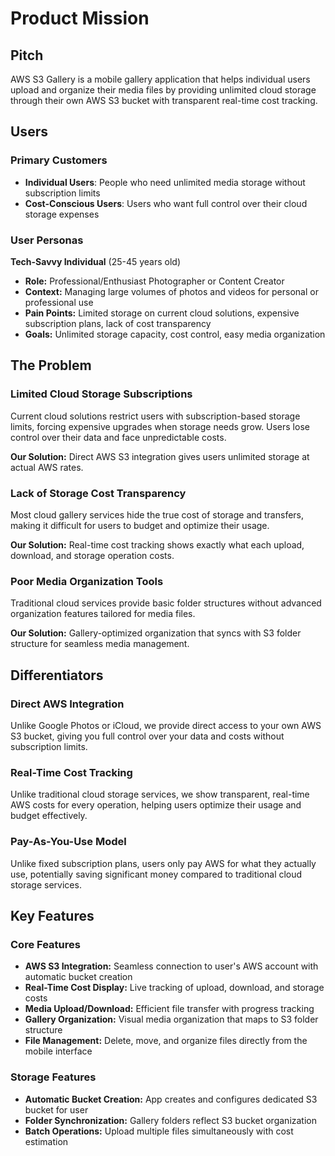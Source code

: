 # Product Mission

## Pitch

AWS S3 Gallery is a mobile gallery application that helps individual users upload and organize their media files by providing unlimited cloud storage through their own AWS S3 bucket with transparent real-time cost tracking.

## Users

### Primary Customers

- **Individual Users**: People who need unlimited media storage without subscription limits
- **Cost-Conscious Users**: Users who want full control over their cloud storage expenses

### User Personas

**Tech-Savvy Individual** (25-45 years old)
- **Role:** Professional/Enthusiast Photographer or Content Creator
- **Context:** Managing large volumes of photos and videos for personal or professional use
- **Pain Points:** Limited storage on current cloud solutions, expensive subscription plans, lack of cost transparency
- **Goals:** Unlimited storage capacity, cost control, easy media organization

## The Problem

### Limited Cloud Storage Subscriptions

Current cloud solutions restrict users with subscription-based storage limits, forcing expensive upgrades when storage needs grow. Users lose control over their data and face unpredictable costs.

**Our Solution:** Direct AWS S3 integration gives users unlimited storage at actual AWS rates.

### Lack of Storage Cost Transparency

Most cloud gallery services hide the true cost of storage and transfers, making it difficult for users to budget and optimize their usage.

**Our Solution:** Real-time cost tracking shows exactly what each upload, download, and storage operation costs.

### Poor Media Organization Tools

Traditional cloud services provide basic folder structures without advanced organization features tailored for media files.

**Our Solution:** Gallery-optimized organization that syncs with S3 folder structure for seamless media management.

## Differentiators

### Direct AWS Integration

Unlike Google Photos or iCloud, we provide direct access to your own AWS S3 bucket, giving you full control over your data and costs without subscription limits.

### Real-Time Cost Tracking

Unlike traditional cloud storage services, we show transparent, real-time AWS costs for every operation, helping users optimize their usage and budget effectively.

### Pay-As-You-Use Model

Unlike fixed subscription plans, users only pay AWS for what they actually use, potentially saving significant money compared to traditional cloud storage services.

## Key Features

### Core Features

- **AWS S3 Integration:** Seamless connection to user's AWS account with automatic bucket creation
- **Real-Time Cost Display:** Live tracking of upload, download, and storage costs
- **Media Upload/Download:** Efficient file transfer with progress tracking
- **Gallery Organization:** Visual media organization that maps to S3 folder structure
- **File Management:** Delete, move, and organize files directly from the mobile interface

### Storage Features

- **Automatic Bucket Creation:** App creates and configures dedicated S3 bucket for user
- **Folder Synchronization:** Gallery folders reflect S3 bucket organization
- **Batch Operations:** Upload multiple files simultaneously with cost estimation